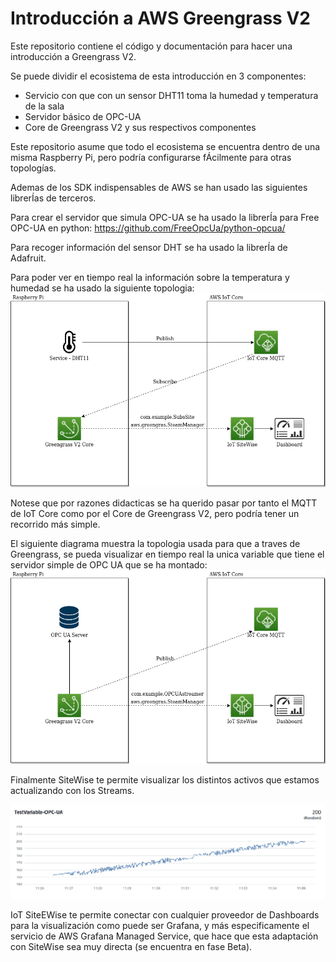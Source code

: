 # Introducción a AWS Greengrass V2


Este repositorio contiene el código y documentación para hacer una introducción a Greengrass V2.


Se puede dividir el ecosistema de esta introducción en 3 componentes:
- Servicio con que con un sensor DHT11 toma la humedad y temperatura de la sala
- Servidor básico de OPC-UA
- Core de Greengrass V2 y sus respectivos componentes


Este repositorio asume que todo el ecosistema se encuentra dentro de una misma Raspberry Pi, pero podría configurarse fÁcilmente para otras topologías.


Ademas de los SDK indispensables de AWS se han usado las siguientes librerÍas de terceros.

Para crear el servidor que simula OPC-UA se ha usado la librerÍa para Free OPC-UA en python:
https://github.com/FreeOpcUa/python-opcua/

Para recoger información del sensor DHT se ha usado la librerÍa de Adafruit.





Para poder ver en tiempo real la información sobre la temperatura y humedad se ha usado la siguiente topologia:
![Humidity & Temperature Sensor Diagram](/assets/thsensor.png)

Notese que por razones didacticas se ha querido pasar por tanto el MQTT de IoT Core como por el Core de Greengrass V2, pero podría tener un recorrido más simple.



El siguiente diagrama muestra la topologia usada para que a traves de Greengrass, se pueda visualizar en tiempo real la unica variable que tiene el servidor simple de OPC UA que se ha montado:
![OPC UA Diagram](/assets/opcuadiagram.png)





Finalmente SiteWise te permite visualizar los distintos activos que estamos actualizando con los Streams.

![OPC-UA server in SiteWise](/assets/opcua-viz.png)

IoT SiteEWise te permite conectar con cualquier proveedor de Dashboards para la visualización como puede ser Grafana, y más especificamente el servicio de AWS Grafana Managed Service, que hace que esta adaptación con SiteWise sea muy directa (se encuentra en fase Beta).
